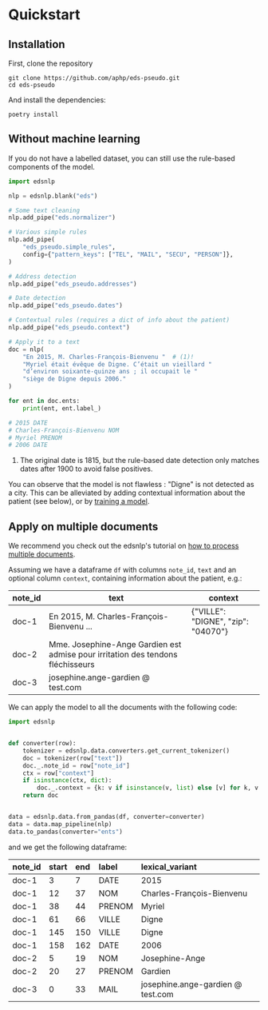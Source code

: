# Quickstart

## Installation

First, clone the repository

```{: .shell data-md-color-scheme="slate" }
git clone https://github.com/aphp/eds-pseudo.git
cd eds-pseudo
```

And install the dependencies:

```{: .shell data-md-color-scheme="slate" }
poetry install
```

## Without machine learning

If you do not have a labelled dataset, you can still use the rule-based components of the
model.

```python
import edsnlp

nlp = edsnlp.blank("eds")

# Some text cleaning
nlp.add_pipe("eds.normalizer")

# Various simple rules
nlp.add_pipe(
    "eds_pseudo.simple_rules",
    config={"pattern_keys": ["TEL", "MAIL", "SECU", "PERSON"]},
)

# Address detection
nlp.add_pipe("eds_pseudo.addresses")

# Date detection
nlp.add_pipe("eds_pseudo.dates")

# Contextual rules (requires a dict of info about the patient)
nlp.add_pipe("eds_pseudo.context")

# Apply it to a text
doc = nlp(
    "En 2015, M. Charles-François-Bienvenu "  # (1)!
    "Myriel était évêque de Digne. C’était un vieillard "
    "d’environ soixante-quinze ans ; il occupait le "
    "siège de Digne depuis 2006."
)

for ent in doc.ents:
    print(ent, ent.label_)

# 2015 DATE
# Charles-François-Bienvenu NOM
# Myriel PRENOM
# 2006 DATE
```

1. The original date is 1815, but the rule-based date detection only matches dates after
   1900 to avoid false positives.

You can observe that the model is not flawless : "Digne" is not detected as a city. This
can be alleviated by adding contextual information about the patient (see below), or by
[training a model](../training).

## Apply on multiple documents

We recommend you check out the edsnlp's tutorial on [how to process multiple documents](https://aphp.github.io/edsnlp/latest/tutorials/multiple-texts).

Assuming we have a dataframe `df` with columns `note_id`, `text` and an optional column `context`, containing information about the patient, e.g.:

| note_id | text                                                                            | context                            |
|---------|---------------------------------------------------------------------------------|------------------------------------|
| doc-1   | En 2015, M. Charles-François-Bienvenu ...                                       | {"VILLE": "DIGNE", "zip": "04070"} |
| doc-2   | Mme. Josephine-Ange Gardien est admise pour irritation des tendons fléchisseurs |                                    |
| doc-3   | josephine.ange-gardien @ test.com                                               |                                    |

We can apply the model to all the documents with the following code:

```python
import edsnlp


def converter(row):
    tokenizer = edsnlp.data.converters.get_current_tokenizer()
    doc = tokenizer(row["text"])
    doc._.note_id = row["note_id"]
    ctx = row["context"]
    if isinstance(ctx, dict):
        doc._.context = {k: v if isinstance(v, list) else [v] for k, v in ctx.items()}
    return doc


data = edsnlp.data.from_pandas(df, converter=converter)
data = data.map_pipeline(nlp)
data.to_pandas(converter="ents")
```

and we get the following dataframe:

| note_id | start | end | label  | lexical_variant                   |
|:--------|:------|:----|:-------|:----------------------------------|
| doc-1   | 3     | 7   | DATE   | 2015                              |
| doc-1   | 12    | 37  | NOM    | Charles-François-Bienvenu         |
| doc-1   | 38    | 44  | PRENOM | Myriel                            |
| doc-1   | 61    | 66  | VILLE  | Digne                             |
| doc-1   | 145   | 150 | VILLE  | Digne                             |
| doc-1   | 158   | 162 | DATE   | 2006                              |
| doc-2   | 5     | 19  | NOM    | Josephine-Ange                    |
| doc-2   | 20    | 27  | PRENOM | Gardien                           |
| doc-3   | 0     | 33  | MAIL   | josephine.ange-gardien @ test.com |
